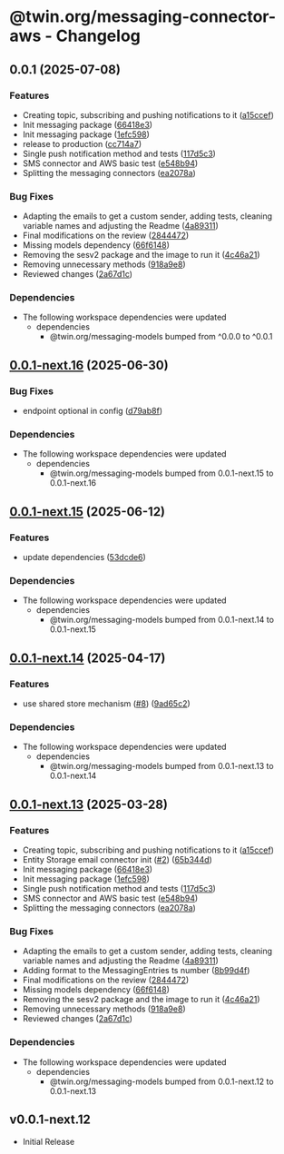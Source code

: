 # @twin.org/messaging-connector-aws - Changelog

## 0.0.1 (2025-07-08)


### Features

* Creating topic, subscribing and pushing notifications to it ([a15ccef](https://github.com/twinfoundation/messaging/commit/a15ccef4c2b70d62dc967a5dc51cceb3259ee110))
* Init messaging package ([66418e3](https://github.com/twinfoundation/messaging/commit/66418e344fd198fe37caf409fb604a8cc58de337))
* Init messaging package ([1efc598](https://github.com/twinfoundation/messaging/commit/1efc598224e05461165d9c8ba8b392e8fac2e4b4))
* release to production ([cc714a7](https://github.com/twinfoundation/messaging/commit/cc714a7e1db251ab8e1a158f7753387a56d60271))
* Single push notification method and tests ([117d5c3](https://github.com/twinfoundation/messaging/commit/117d5c3e4471db12428f29ed07398b187bc9587c))
* SMS connector and AWS basic test ([e548b94](https://github.com/twinfoundation/messaging/commit/e548b94b225ad467872a73081e15e7626115f74f))
* Splitting the messaging connectors ([ea2078a](https://github.com/twinfoundation/messaging/commit/ea2078a90108bd625a6099d51a3deddb945f105b))


### Bug Fixes

* Adapting the emails to get a custom sender, adding tests, cleaning variable names and adjusting the Readme ([4a89311](https://github.com/twinfoundation/messaging/commit/4a8931141ec59a36bcdb99acf760be6fb90bfe79))
* Final modifications on the review ([2844472](https://github.com/twinfoundation/messaging/commit/2844472f53135cdc45d858e43dcba79bb56984b1))
* Missing models dependency ([66f6148](https://github.com/twinfoundation/messaging/commit/66f6148b9e20af73e1d24b43f95790f396ae2369))
* Removing the sesv2 package and the image to run it ([4c46a21](https://github.com/twinfoundation/messaging/commit/4c46a21c4056790c5756742347be612918770c09))
* Removing unnecessary methods ([918a9e8](https://github.com/twinfoundation/messaging/commit/918a9e828c2a8550afece5eeab41bb46902dd34a))
* Reviewed changes ([2a67d1c](https://github.com/twinfoundation/messaging/commit/2a67d1ccbbd3b82bbe7b464f3a858b216d35da0b))


### Dependencies

* The following workspace dependencies were updated
  * dependencies
    * @twin.org/messaging-models bumped from ^0.0.0 to ^0.0.1

## [0.0.1-next.16](https://github.com/twinfoundation/messaging/compare/messaging-connector-aws-v0.0.1-next.15...messaging-connector-aws-v0.0.1-next.16) (2025-06-30)


### Bug Fixes

* endpoint optional in config ([d79ab8f](https://github.com/twinfoundation/messaging/commit/d79ab8f570b826691cac67d114c3040b734dac7f))


### Dependencies

* The following workspace dependencies were updated
  * dependencies
    * @twin.org/messaging-models bumped from 0.0.1-next.15 to 0.0.1-next.16

## [0.0.1-next.15](https://github.com/twinfoundation/messaging/compare/messaging-connector-aws-v0.0.1-next.14...messaging-connector-aws-v0.0.1-next.15) (2025-06-12)


### Features

* update dependencies ([53dcde6](https://github.com/twinfoundation/messaging/commit/53dcde60d6efaee5957296f6d097cb97c0fb2f9d))


### Dependencies

* The following workspace dependencies were updated
  * dependencies
    * @twin.org/messaging-models bumped from 0.0.1-next.14 to 0.0.1-next.15

## [0.0.1-next.14](https://github.com/twinfoundation/messaging/compare/messaging-connector-aws-v0.0.1-next.13...messaging-connector-aws-v0.0.1-next.14) (2025-04-17)


### Features

* use shared store mechanism ([#8](https://github.com/twinfoundation/messaging/issues/8)) ([9ad65c2](https://github.com/twinfoundation/messaging/commit/9ad65c239ba77bb75604a1f6e51b975357f3228d))


### Dependencies

* The following workspace dependencies were updated
  * dependencies
    * @twin.org/messaging-models bumped from 0.0.1-next.13 to 0.0.1-next.14

## [0.0.1-next.13](https://github.com/twinfoundation/messaging/compare/messaging-connector-aws-v0.0.1-next.12...messaging-connector-aws-v0.0.1-next.13) (2025-03-28)


### Features

* Creating topic, subscribing and pushing notifications to it ([a15ccef](https://github.com/twinfoundation/messaging/commit/a15ccef4c2b70d62dc967a5dc51cceb3259ee110))
* Entity Storage email connector init ([#2](https://github.com/twinfoundation/messaging/issues/2)) ([65b344d](https://github.com/twinfoundation/messaging/commit/65b344de0d2d3d557d921e3d32e263dcb04ee9b3))
* Init messaging package ([66418e3](https://github.com/twinfoundation/messaging/commit/66418e344fd198fe37caf409fb604a8cc58de337))
* Init messaging package ([1efc598](https://github.com/twinfoundation/messaging/commit/1efc598224e05461165d9c8ba8b392e8fac2e4b4))
* Single push notification method and tests ([117d5c3](https://github.com/twinfoundation/messaging/commit/117d5c3e4471db12428f29ed07398b187bc9587c))
* SMS connector and AWS basic test ([e548b94](https://github.com/twinfoundation/messaging/commit/e548b94b225ad467872a73081e15e7626115f74f))
* Splitting the messaging connectors ([ea2078a](https://github.com/twinfoundation/messaging/commit/ea2078a90108bd625a6099d51a3deddb945f105b))


### Bug Fixes

* Adapting the emails to get a custom sender, adding tests, cleaning variable names and adjusting the Readme ([4a89311](https://github.com/twinfoundation/messaging/commit/4a8931141ec59a36bcdb99acf760be6fb90bfe79))
* Adding format to the MessagingEntries ts number ([8b99d4f](https://github.com/twinfoundation/messaging/commit/8b99d4f01c4f2b08da8d2affc1b9554fcb0d3690))
* Final modifications on the review ([2844472](https://github.com/twinfoundation/messaging/commit/2844472f53135cdc45d858e43dcba79bb56984b1))
* Missing models dependency ([66f6148](https://github.com/twinfoundation/messaging/commit/66f6148b9e20af73e1d24b43f95790f396ae2369))
* Removing the sesv2 package and the image to run it ([4c46a21](https://github.com/twinfoundation/messaging/commit/4c46a21c4056790c5756742347be612918770c09))
* Removing unnecessary methods ([918a9e8](https://github.com/twinfoundation/messaging/commit/918a9e828c2a8550afece5eeab41bb46902dd34a))
* Reviewed changes ([2a67d1c](https://github.com/twinfoundation/messaging/commit/2a67d1ccbbd3b82bbe7b464f3a858b216d35da0b))


### Dependencies

* The following workspace dependencies were updated
  * dependencies
    * @twin.org/messaging-models bumped from 0.0.1-next.12 to 0.0.1-next.13

## v0.0.1-next.12

- Initial Release
